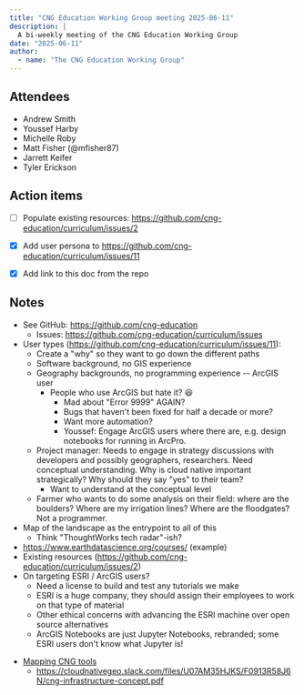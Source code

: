 ```yaml
---
title: "CNG Education Working Group meeting 2025-06-11"
description: |
  A bi-weekly meeting of the CNG Education Working Group
date: "2025-06-11"
author:
  - name: "The CNG Education Working Group"
---
```


## Attendees

- Andrew Smith
- Youssef Harby
- Michelle Roby
- Matt Fisher (@mfisher87)
- Jarrett Keifer
- Tyler Erickson

## Action items

- [ ] Populate existing resources: https://github.com/cng-education/curriculum/issues/2
- [x] Add user persona to https://github.com/cng-education/curriculum/issues/11
- [x] Add link to this doc from the repo


## Notes

* See GitHub: https://github.com/cng-education
    * Issues: https://github.com/cng-education/curriculum/issues
* User types (https://github.com/cng-education/curriculum/issues/11):
    * Create a "why" so they want to go down the different paths
    * Software background, no GIS experience
    * Geography backgrounds, no programming experience -- ArcGIS user
        * People who use ArcGIS but hate it? :laughing:
            * Mad about "Error 9999" AGAIN?
            * Bugs that haven't been fixed for half a decade or more?
            * Want more automation?
            * Youssef: Engage ArcGIS users where there are, e.g. design notebooks for running in ArcPro.
    * Project manager: Needs to engage in strategy discussions with developers and possibly geographers, researchers.
      Need conceptual understanding. Why is cloud native important strategically?
      Why should they say "yes" to their team?
        * Want to understand at the conceptual level
    * Farmer who wants to do some analysis on their field:
      where are the boulders?
      Where are my irrigation lines?
      Where are the floodgates?
      Not a programmer.
* Map of the landscape as the entrypoint to all of this
    * Think "ThoughtWorks tech radar"-ish?
* https://www.earthdatascience.org/courses/ (example)
* Existing resources (https://github.com/cng-education/curriculum/issues/2)
* On targeting ESRI / ArcGIS users?
    * Need a license to build and test any tutorials we make
    * ESRI is a huge company, they should assign their employees to work on that type of material
    * Other ethical concerns with advancing the ESRI machine over open source alternatives
    * ArcGIS Notebooks are just Jupyter Notebooks, rebranded; some ESRI users don't know what Jupyter is!

- [Mapping CNG tools](https://github.com/tylere/obsidian-vault-cng)
    - https://cloudnativegeo.slack.com/files/U07AM35HJKS/F0913R58J6N/cng-infrastructure-concept.pdf
